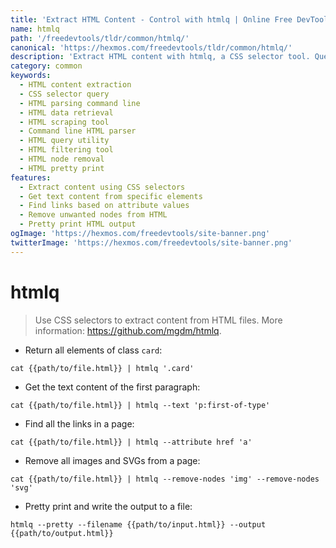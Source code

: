 ```yaml
---
title: 'Extract HTML Content - Control with htmlq | Online Free DevTools by Hexmos'
name: htmlq
path: '/freedevtools/tldr/common/htmlq/'
canonical: 'https://hexmos.com/freedevtools/tldr/common/htmlq/'
description: 'Extract HTML content with htmlq, a CSS selector tool. Query HTML files efficiently from the command line with this free online tool, no registration required.'
category: common
keywords:
  - HTML content extraction
  - CSS selector query
  - HTML parsing command line
  - HTML data retrieval
  - HTML scraping tool
  - Command line HTML parser
  - HTML query utility
  - HTML filtering tool
  - HTML node removal
  - HTML pretty print
features:
  - Extract content using CSS selectors
  - Get text content from specific elements
  - Find links based on attribute values
  - Remove unwanted nodes from HTML
  - Pretty print HTML output
ogImage: 'https://hexmos.com/freedevtools/site-banner.png'
twitterImage: 'https://hexmos.com/freedevtools/site-banner.png'
---
```


# htmlq

> Use CSS selectors to extract content from HTML files.
> More information: <https://github.com/mgdm/htmlq>.

- Return all elements of class `card`:

`cat {{path/to/file.html}} | htmlq '.card'`

- Get the text content of the first paragraph:

`cat {{path/to/file.html}} | htmlq --text 'p:first-of-type'`

- Find all the links in a page:

`cat {{path/to/file.html}} | htmlq --attribute href 'a'`

- Remove all images and SVGs from a page:

`cat {{path/to/file.html}} | htmlq --remove-nodes 'img' --remove-nodes 'svg'`

- Pretty print and write the output to a file:

`htmlq --pretty --filename {{path/to/input.html}} --output {{path/to/output.html}}`
